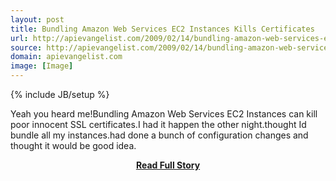 ```yaml
---
layout: post
title: Bundling Amazon Web Services EC2 Instances Kills Certificates
url: http://apievangelist.com/2009/02/14/bundling-amazon-web-services-ec2-instances-kills-certificates/
source: http://apievangelist.com/2009/02/14/bundling-amazon-web-services-ec2-instances-kills-certificates/
domain: apievangelist.com
image: [Image]
---
```

{% include JB/setup %}<p>Yeah you heard me!Bundling Amazon Web Services EC2 Instances can kill poor innocent SSL certificates.I had it happen the other night.thought Id bundle all my instances.had done a bunch of configuration changes and thought it would be good idea.</p>
<center><p><a href="http://apievangelist.com/2009/02/14/bundling-amazon-web-services-ec2-instances-kills-certificates/" style='padding:25px; font-sze:18px; font-weight: bold;'>Read Full Story</a></p></center>
